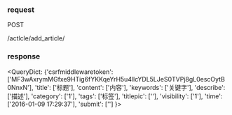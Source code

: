 ### request

POST

/actlcle/add_article/


### response


<QueryDict: 
    {'csrfmiddlewaretoken': ['MF3wAxrymMGfxe9HTig6fYKKqeYrH5u4llcYDL5LJeS0TVPj8gL0escOytB0NnxN'], 
    'title': ['标题'], 
    'content': ['内容'], 
    'keywords': ['关键字'], 
    'describe': ['描述'], 
    'category': ['1'], 
    'tags': ['标签'], 
    'titlepic': [''], 
    'visibility': ['1'], 
    'time': ['2016-01-09 17:29:37'], 
    'submit': ['']
}>